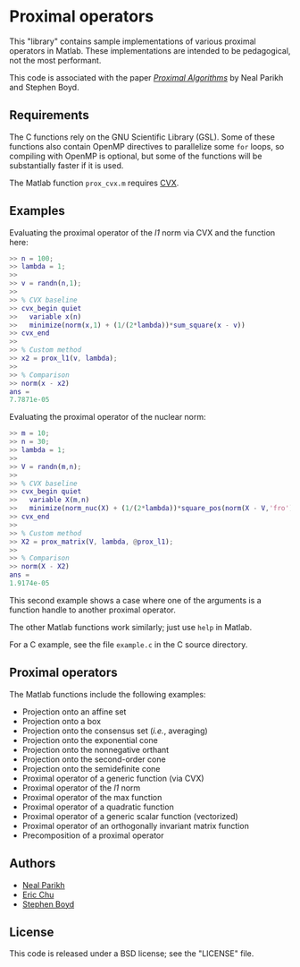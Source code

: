 # Proximal operators

This "library" contains sample implementations of various proximal operators in
Matlab. These implementations are intended to be pedagogical, not the most
performant.

This code is associated with the paper 
*[Proximal Algorithms](http://www.stanford.edu/~boyd/papers/prox_algs.html)* 
by Neal Parikh and Stephen Boyd.

## Requirements

The C functions rely on the GNU Scientific Library (GSL). Some of these
functions also contain OpenMP directives to parallelize some `for` loops, so
compiling with OpenMP is optional, but some of the functions will be
substantially faster if it is used.

The Matlab function `prox_cvx.m` requires [CVX](http://cvxr.com/cvx).

## Examples

Evaluating the proximal operator of the *l1* norm via CVX and the function here:

```matlab
>> n = 100;
>> lambda = 1;
>> 
>> v = randn(n,1);
>> 
>> % CVX baseline
>> cvx_begin quiet
>>   variable x(n)
>>   minimize(norm(x,1) + (1/(2*lambda))*sum_square(x - v))
>> cvx_end
>> 
>> % Custom method
>> x2 = prox_l1(v, lambda);
>> 
>> % Comparison
>> norm(x - x2)
ans =
7.7871e-05
```

Evaluating the proximal operator of the nuclear norm:

```matlab
>> m = 10;
>> n = 30;
>> lambda = 1;
>> 
>> V = randn(m,n);
>> 
>> % CVX baseline
>> cvx_begin quiet
>>   variable X(m,n)
>>   minimize(norm_nuc(X) + (1/(2*lambda))*square_pos(norm(X - V,'fro')))
>> cvx_end
>> 
>> % Custom method
>> X2 = prox_matrix(V, lambda, @prox_l1);
>> 
>> % Comparison
>> norm(X - X2)
ans =
1.9174e-05
```

This second example shows a case where one of the arguments is a function
handle to another proximal operator.

The other Matlab functions work similarly; just use `help` in Matlab.

For a C example, see the file `example.c` in the C source directory.

## Proximal operators

The Matlab functions include the following examples:

* Projection onto an affine set
* Projection onto a box
* Projection onto the consensus set (*i.e.*, averaging)
* Projection onto the exponential cone
* Projection onto the nonnegative orthant
* Projection onto the second-order cone
* Projection onto the semidefinite cone
* Proximal operator of a generic function (via CVX)
* Proximal operator of the *l1* norm
* Proximal operator of the max function
* Proximal operator of a quadratic function
* Proximal operator of a generic scalar function (vectorized)
* Proximal operator of an orthogonally invariant matrix function
* Precomposition of a proximal operator

## Authors

* [Neal Parikh](http://cs.stanford.edu/~npparikh)
* [Eric Chu](http://www.stanford.edu/~echu508)
* [Stephen Boyd](http://www.stanford.edu/~boyd)

## License

This code is released under a BSD license; see the "LICENSE" file.
